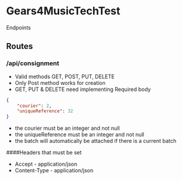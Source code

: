 # Gears4MusicTechTest
Endpoints
## Routes
### /api/consignment
- Valid methods GET, POST, PUT, DELETE
- Only Post method works for creation
- GET, PUT & DELETE need implementing
Required body 
```json
{
	"courier": 2,
	"uniqueReference": 32
}
```
- the courier must be an integer and not null
- the uniqueReference must be an integer and not null
- the batch will automatically be attached if there is a current batch

####Headers that must be set

- Accept - application/json 
- Content-Type - application/json 
